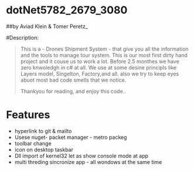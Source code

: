 # dotNet5782_2679_3080
##by Aviad Klein & Tomer Peretz_

#Description:
> This is a  - Drones Shipment System - that give you all the
>information and the tools to manage tour system.
> This is our most first dirty hand project and it couse us to work a lot.
> Before 2.5 monthes we have zero knwoledgh in c# at all.
> We use at some desine principls like Layers model, Singelton,
> Factory,and all. also we try to keep eyes abuot most bad code smells that we notice.
>
>Thankyou for reading, and enjoy this code..

# Features

- hyperlink to git & mailto
- Usese nuget- packet manager - metro packeg
- toolbar change
- icon on desktop taskbar
- Dll import of kernel32 let as show console mode at app
- multi threding sincronize app - all wondows at the same time




